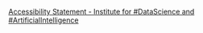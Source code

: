 [Accessibility Statement - Institute for #DataScience and #ArtificialIntelligence](https://qi.tc/qi/118109)